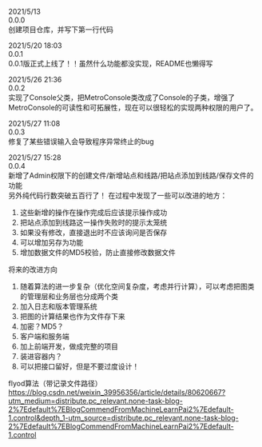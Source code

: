 2021/5/13  
0.0.0  
创建项目仓库，并写下第一行代码  

2021/5/20 18:03  
0.0.1  
0.0.1版正式上线了！！虽然什么功能都没实现，README也懒得写  

2021/5/26 21:36  
0.0.2  
实现了Console父类，把MetroConsole类改成了Console的子类，增强了MetroConsole的可读性和可拓展性，现在可以很轻松的实现两种权限的用户了。  

2021/5/27 11:08  
0.0.3  
修复了某些错误输入会导致程序异常终止的bug  

2021/5/27 15:28  
0.0.4  
新增了Admin权限下的创建文件/新增站点和线路/把站点添加到线路/保存文件的功能  
另外纯代码行数突破五百行了！
在过程中发现了一些可以改进的地方：  
1. 这些新增的操作在操作完成后应该提示操作成功
2. 把站点添加到线路这一操作失败时的提示太笼统
3. 如果没有修改，直接退出时不应该询问是否保存
4. 可以增加另存为功能
5. 增加数据文件的MD5校验，防止直接修改数据文件


将来的改进方向
1. 随着算法的进一步复杂（优化空间复杂度，考虑并行计算），可以考虑把图类的管理层和业务层也分成两个类
2. 加入日志和版本管理系统
3. 把图的计算结果也作为文件存下来
4. 加密？MD5？
5. 客户端和服务端
6. 加上前端开发，做成完整的项目
7. 装进容器内？
8. 可以把接口留好，但是不要过度设计！

flyod算法（带记录文件路径）
https://blog.csdn.net/weixin_39956356/article/details/80620667?utm_medium=distribute.pc_relevant.none-task-blog-2%7Edefault%7EBlogCommendFromMachineLearnPai2%7Edefault-1.control&depth_1-utm_source=distribute.pc_relevant.none-task-blog-2%7Edefault%7EBlogCommendFromMachineLearnPai2%7Edefault-1.control


